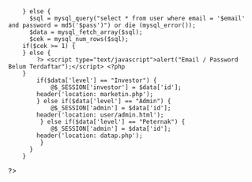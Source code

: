 <?php
    $email = @$_POST['email'];
    $pass = @$_POST['pass'];
    $login = @$_POST['login'];

    if ($login) {
      if($email == "" || $pass == ""){
            ?> <script type="text/javascript">alert("Email / Password tidak boleh kosong");</script> <?php
        } else {
          $sql = mysql_query("select * from user where email = '$email' and password = md5('$pass')") or die (mysql_error());
          $data = mysql_fetch_array($sql);
          $cek = mysql_num_rows($sql);
        if($cek >= 1) {
        } else {
            ?> <script type="text/javascript">alert("Email / Password Belum Terdaftar");</script> <?php
        }
            if($data['level'] == "Investor") {
                @$_SESSION['investor'] = $data['id'];
            header('location: marketin.php');
            } else if($data['level'] == "Admin") {
                @$_SESSION['admin'] = $data['id'];
            header('location: user/admin.html');
             } else if($data['level'] == "Peternak") {
                @$_SESSION['admin'] = $data['id'];
            header('location: datap.php');
             }
          }
        }
  ?>  
